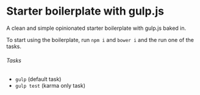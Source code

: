 # Starter boilerplate with gulp.js
A clean and simple opinionated starter boilerplate with gulp.js baked in.

To start using the boilerplate, run `npm i` and `bower i` and the  run one of the tasks.

###### Tasks
* `gulp` (default task)
* `gulp test` (karma only task)